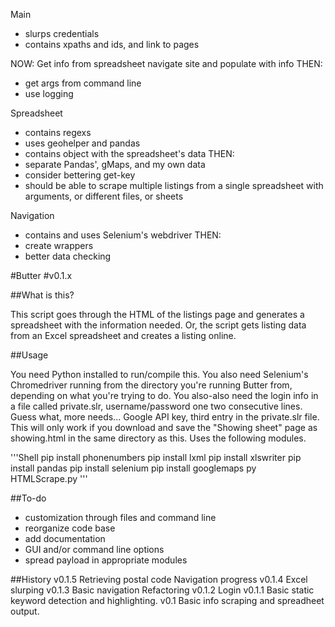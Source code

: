 Main
- slurps credentials
- contains xpaths and ids, and link to pages

NOW:
Get info from spreadsheet
navigate site and populate with info
THEN:
- get args from command line
- use logging

Spreadsheet
- contains regexs
- uses geohelper and pandas
- contains object with the spreadsheet's data
THEN:
- separate Pandas', gMaps, and my own data
- consider bettering get-key
- should be able to scrape multiple listings from a single spreadsheet with arguments, or different files, or sheets

Navigation
- contains and uses Selenium's webdriver
THEN:
- create wrappers
- better data checking


#Butter
#v0.1.x

##What is this?

This script goes through the HTML of the listings page and generates a spreadsheet with the information needed.
Or, the script gets listing data from an Excel spreadsheet and creates a listing online.

##Usage

You need Python installed to run/compile this.
You also need Selenium's Chromedriver running from the directory you're running Butter from, depending on what you're trying to do.
You also-also need the login info in a file called private.slr, username/password one two consecutive lines.
Guess what, more needs... Google API key, third entry in the private.slr file.
This will only work if you download and save the "Showing sheet" page as showing.html in the same directory as this.
Uses the following modules.

'''Shell
 pip install phonenumbers
 pip install lxml
 pip install xlswriter
 pip install pandas
 pip install selenium
 pip install googlemaps
 py HTMLScrape.py
'''

##To-do
- customization through files and command line
- reorganize code base
- add documentation
- GUI and/or command line options
- spread payload in appropriate modules

##History
v0.1.5
Retrieving postal code
Navigation progress
v0.1.4
Excel slurping
v0.1.3
Basic navigation
Refactoring
v0.1.2
Login
v0.1.1
Basic static keyword detection and highlighting.
v0.1
Basic info scraping and spreadheet output.

